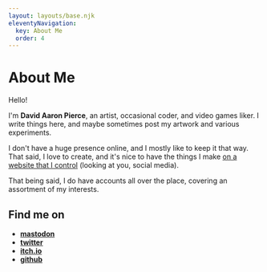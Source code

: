 ```yaml
---
layout: layouts/base.njk
eleventyNavigation:
  key: About Me
  order: 4
---
```

# About Me

Hello!

I'm **David Aaron Pierce**, an artist, occasional coder, and video games liker. I write things here, and maybe sometimes post my artwork and various experiments.

I don't have a huge presence online, and I mostly like to keep it that way. That said, I love to create, and it's nice to have the things I make [on a website that I control](/blog/2023-03-01-new-website) (looking at you, social media).

That being said, I do have accounts all over the place, covering an assortment of my interests.

## Find me on

- **[mastodon](https://mastodon.social/@dapierce)**
- **[twitter](https://twitter.com/da_pierce)**
- **[itch.io](https://dapierce.itch.io)**
- **[github](https://github.com/dapierce)**
